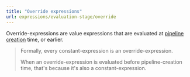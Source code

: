 ```yaml
---
title: "Override expressions"
url: expressions/evaluation-stage/override
---
```


Override-expressions are value expressions that are evaluated at [pipeline creation](https://www.w3.org/TR/webgpu/#pipelines) time, or earlier.

>Formally, every constant-expression is an override-expression.
>
>When an override-expression is evaluated before pipeline-creation time, that's because
>it's also a constant-expression.
